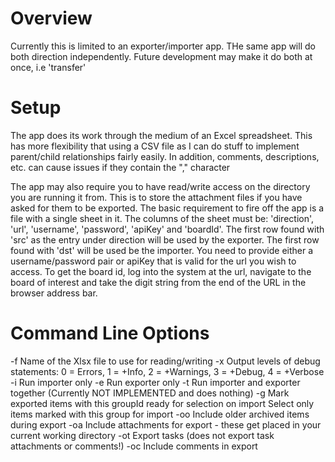 # Overview

Currently this is limited to an exporter/importer app. THe same app will do both direction independently. Future development may make it do both at once, i.e 'transfer'

# Setup

The app does its work through the medium of an Excel spreadsheet. This has more flexibility that using a CSV file as I can do stuff to implement parent/child relationships fairly easily. In addition, comments, descriptions, etc. can cause issues if they contain the "," character

The app may also require you to have read/write access on the directory you are running it from. This is to store the attachment files if you have asked for them to be exported.
The basic requirement to fire off the app is a file with a single sheet in it. The columns of the sheet must be: 'direction', 'url', 'username', 'password', 'apiKey' and 'boardId'. The first row found with 'src' as the entry under direction will be used by the exporter. The first row found with 'dst' will be used be the importer.
You need to provide either a username/password pair or apiKey that is valid for the url you wish to access. To get the board id, log into the system at the url, navigate to the board of interest and take the digit string from the end of the URL in the browser address bar.

# Command Line Options

-f <file>    Name of the Xlsx file to use for reading/writing
-x <level>   Output levels of debug statements: 0 = Errors, 1 = +Info, 2 = +Warnings, 3 = +Debug, 4 = +Verbose
-i           Run importer only
-e           Run exporter only
-t           Run importer and exporter together (Currently NOT IMPLEMENTED and does nothing)
-g <group>   Mark exported items with this groupId ready for selection on import
             Select only items marked with this group for import
-oo          Include older archived items during export
-oa          Include attachments for export - these get placed in your current working directory
-ot          Export tasks (does not export task attachments or comments!)
-oc          Include comments in export
 
